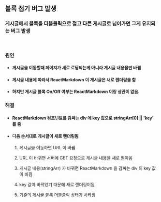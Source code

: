 ## **블록 접기 버그 발생**

### 게시글에서 블록을 더블클릭으로 접고 다른 게시글로 넘어가면 그게 유지되는 버그 발생

<br />

### **원인**

- #### 게시글을 이동할때 페이지가 새로 로딩되는게 아니라 게시글 내용물만 바뀜

- #### 게시글 내용에 따라서 ReactMarkdown 이 게시글은 새로 렌더링을 함

- #### 하지만 게시글 블록 On/Off 여부는 ReactMarkdown 이랑 상관이 없음.

### **해결**

- #### ReactMarkdown 컴포넌트를 감싸는 div 에 key 값으로 stringArr[0] || 'key' 를 줌

- #### 다음 순서대로 게시글이 새로 렌더링됨

    1. 게시글을 이동하면 URL 이 바뀜

    2. URL 이 바뀌면 서버에 GET 요청으로 게시글 내용을 새로 받아옴

    3. 게시글 내용(stringArr) 가 바뀌면 ReactMarkdown 을 감싸는 div 의 key 값이 바뀜

    4. key 값이 바뀌었기 때문에 새로 렌더링이됨

    5. 기존의 게시글 블록 더블클릭 상태가 사라짐

